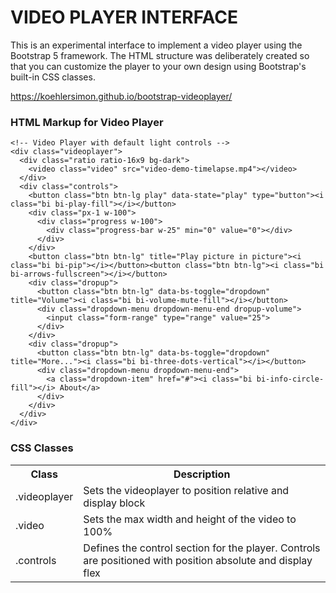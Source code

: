 # VIDEO PLAYER INTERFACE

This is an experimental interface to implement a video player using the Bootstrap 5 framework. The HTML structure was deliberately created so that you can customize the player to your own design using Bootstrap's built-in CSS classes.

<a href="https://koehlersimon.github.io/bootstrap-videoplayer/">https://koehlersimon.github.io/bootstrap-videoplayer/</a>

### HTML Markup for Video Player
```
<!-- Video Player with default light controls -->
<div class="videoplayer">
  <div class="ratio ratio-16x9 bg-dark">
    <video class="video" src="video-demo-timelapse.mp4"></video>
  </div>
  <div class="controls">
    <button class="btn btn-lg play" data-state="play" type="button"><i class="bi bi-play-fill"></i></button>
    <div class="px-1 w-100">
      <div class="progress w-100">
        <div class="progress-bar w-25" min="0" value="0"></div>
      </div>
    </div>
    <button class="btn btn-lg" title="Play picture in picture"><i class="bi bi-pip"></i></button><button class="btn btn-lg"><i class="bi bi-arrows-fullscreen"></i></button>
    <div class="dropup">
      <button class="btn btn-lg" data-bs-toggle="dropdown" title="Volume"><i class="bi bi-volume-mute-fill"></i></button>
      <div class="dropdown-menu dropdown-menu-end dropup-volume">
        <input class="form-range" type="range" value="25">
      </div>
    </div>
    <div class="dropup">
      <button class="btn btn-lg" data-bs-toggle="dropdown" title="More..."><i class="bi bi-three-dots-vertical"></i></button>
      <div class="dropdown-menu dropdown-menu-end">
        <a class="dropdown-item" href="#"><i class="bi bi-info-circle-fill"></i> About</a>
      </div>
    </div>
  </div>
</div>
```

### CSS Classes

<table>
    <tr>
        <th>Class</th>
        <th>Description</th>
    </tr>
    <tr>
        <td>.videoplayer</td>
        <td>Sets the videoplayer to position relative and display block</td>
    </tr>
    <tr>
        <td>.video</td>
        <td>Sets the max width and height of the video to 100%</td>
    </tr>
    <tr>
        <td>.controls</td>
        <td>Defines the control section for the player. Controls are positioned with position absolute and display flex</td>
    </tr>
</table>
